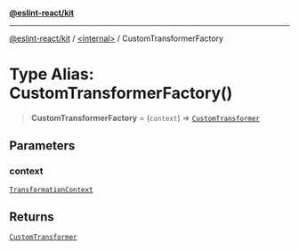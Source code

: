 [**@eslint-react/kit**](../../README.md)

***

[@eslint-react/kit](../../README.md) / [\<internal\>](../README.md) / CustomTransformerFactory

# Type Alias: CustomTransformerFactory()

> **CustomTransformerFactory** = (`context`) => [`CustomTransformer`](../interfaces/CustomTransformer.md)

## Parameters

### context

[`TransformationContext`](../interfaces/TransformationContext.md)

## Returns

[`CustomTransformer`](../interfaces/CustomTransformer.md)
